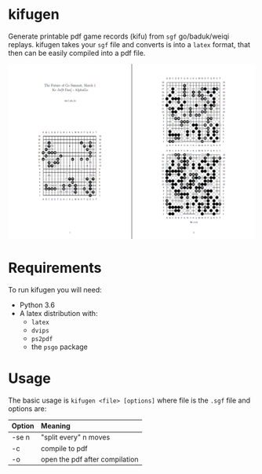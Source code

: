 # kifugen

Generate printable pdf game records (kifu) from `sgf` go/baduk/weiqi replays.
kifugen takes your `sgf` file and converts is into a `latex` format, that then can
be easily compiled into a pdf file.

![Preview Image](pdfpreview.png)

# Requirements

To run kifugen you will need:
- Python 3.6
- A latex distribution with:
    - `latex`
    - `dvips`
    - `ps2pdf`
    - the `psgo` package

# Usage
The basic usage is `kifugen <file> [options]` where file is the `.sgf` file and options are:

| Option         | Meaning                       |
| :------------- | :---------------------------- |
| -se n          | "split every" n moves         |
| -c             | compile to pdf                |
| -o             | open the pdf after compilation|
